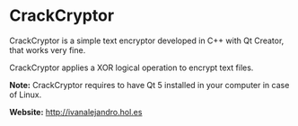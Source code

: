 # CrackCryptor

CrackCryptor is a simple text encryptor developed in C++ with Qt Creator, that works very fine.

CrackCryptor applies a XOR logical operation to encrypt text files.

**Note:** CrackCryptor requires to have Qt 5 installed in your computer in case of Linux.

**Website:** http://ivanalejandro.hol.es
